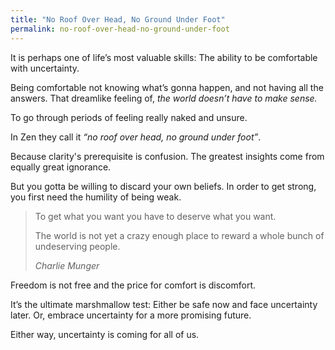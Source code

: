 ```yaml
---
title: "No Roof Over Head, No Ground Under Foot"
permalink: no-roof-over-head-no-ground-under-foot
---
```


It is perhaps one of life’s most valuable skills: The ability to be comfortable with uncertainty.

Being comfortable not knowing what’s gonna happen, and not having all the answers. That dreamlike feeling of, *the world doesn’t have to make sense.*

To go through periods of feeling really naked and unsure.

In Zen they call it _“no roof over head, no ground under foot”_.

Because clarity's prerequisite is confusion. The greatest insights come from equally great ignorance.

But you gotta be willing to discard your own beliefs. In order to get strong, you first need the humility of being weak.

> To get what you want you have to deserve what you want.
> 
> The world is not yet a crazy enough place to reward a whole bunch of undeserving people.
> 
> <cite>Charlie Munger</cite>

Freedom is not free and the price for comfort is discomfort.

It’s the ultimate marshmallow test: Either be safe now and face uncertainty later. Or, embrace uncertainty for a more promising future.

Either way, uncertainty is coming for all of us.
